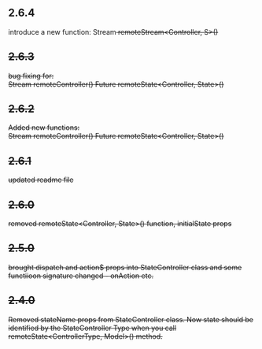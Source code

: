## 2.6.4

introduce a new function: Stream<S> remoteStream<Controller, S>()

## 2.6.3

bug fixing for:  
Stream<Controller> remoteController<Controller>()
Future<State> remoteState<Controller, State>()

## 2.6.2

Added new functions:  
Stream<Controller> remoteController<Controller>()
Future<State> remoteState<Controller, State>()

## 2.6.1

updated readme file

## 2.6.0

removed remoteState<Controller, State>() function, initialState props

## 2.5.0

brought dispatch and action$ props into StateController class and some functiioon signature changed - onAction etc.

## 2.4.0

Removed stateName props from StateController class. Now state should be identified by the StateController Type when you call remoteState<ControllerType, Model>() method.
